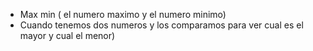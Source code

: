 
- Max min ( el numero maximo y el numero minimo)
-  Cuando tenemos dos numeros y los comparamos para ver cual es el mayor y cual el menor)
